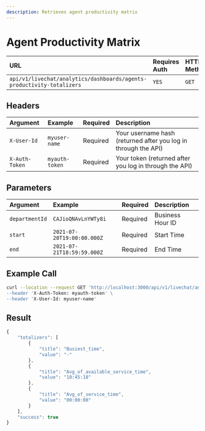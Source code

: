 ```yaml
---
description: Retrieves agent productivity matrix
---
```


# Agent Productivity Matrix

| URL | Requires Auth | HTTP Method |
| :--- | :--- | :--- |
| `api/v1/livechat/analytics/dashboards/agents-productivity-totalizers` | `YES` | `GET` |

## Headers

| Argument | Example | Required | Description |
| :--- | :--- | :--- | :--- |
| `X-User-Id` | `myuser-name` | Required | Your username hash \(returned after you log in through the API\) |
| `X-Auth-Token` | `myauth-token` | Required | Your token \(returned after you log in through the API\) |

##  Parameters

| Argument | Example | Required | Description |
| :--- | :--- | :--- | :--- |
| `departmentId` | `CAJioQNAvLnYWTy8i` | Required | Business Hour ID |
| `start` | `2021-07-20T19:00:00.000Z` | Required | Start Time |
| `end` | `2021-07-21T18:59:59.000Z` | Required | End Time |

## Example Call

```bash
curl --location --request GET 'http://localhost:3000/api/v1/livechat/analytics/dashboards/agents-productivity-totalizers?departmentId=CAJioQNAvLnYWTy8i&start=2021-07-20T19:00:00.000Z&end=2021-07-21T18:59:59.000Z\
--header 'X-Auth-Token: myauth-token' \
--header 'X-User-Id: myuser-name'
```

## Result

```javascript
{
    "totalizers": [
        {
            "title": "Busiest_time",
            "value": "-"
        },
        {
            "title": "Avg_of_available_service_time",
            "value": "10:45:18"
        },
        {
            "title": "Avg_of_service_time",
            "value": "00:00:00"
        }
    ],
    "success": true
}
```

